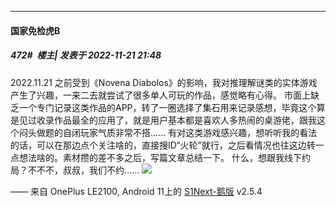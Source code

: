 

*****

####  国家免检虎B  
##### 472#         楼主| 发表于 2022-11-21 21:48

2022.11.21
之前受到《Novena Diabolos》的影响，我对推理解谜类的实体游戏产生了兴趣，一来二去就尝试了很多单人可玩的作品，感觉略有心得。
市面上缺乏一个专门记录这类作品的APP，转了一圈选择了集石用来记录感想，毕竟这个算是见过收录作品最全的应用了，就是用户基本都是喜欢人多热闹的桌游佬，跟我这个闷头做题的自闭玩家气质非常不搭......
有对这类游戏感兴趣，想听听我的看法的话，可以在那边点个关注啥的，直接搜ID“火轮”就行，之后看情况也往这边转一点想法啥的。素材攒的差不多之后，写篇文章总结一下。
什么，想跟我线下约局？不不不，叔叔，我们不约......
<img src="https://p.sda1.dev/8/8da2961e2fe5a3d78d13072e3cad872e/CMP_20221121214753767.jpg" referrerpolicy="no-referrer">

—— 来自 OnePlus LE2100, Android 11上的 [S1Next-鹅版](https://github.com/ykrank/S1-Next/releases) v2.5.4

